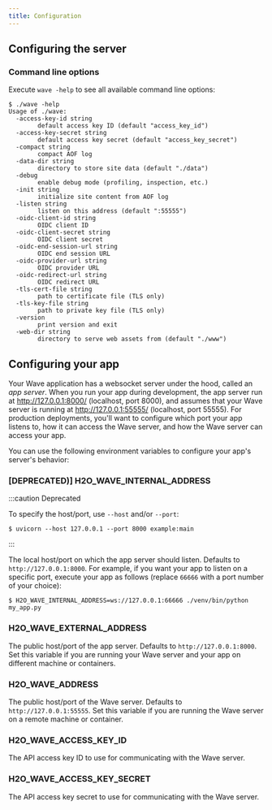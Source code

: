 ```yaml
---
title: Configuration
---
```


## Configuring the server

### Command line options
Execute `wave -help` to see all available command line options:

```
$ ./wave -help
Usage of ./wave:
  -access-key-id string
    	default access key ID (default "access_key_id")
  -access-key-secret string
    	default access key secret (default "access_key_secret")
  -compact string
    	compact AOF log
  -data-dir string
    	directory to store site data (default "./data")
  -debug
    	enable debug mode (profiling, inspection, etc.)
  -init string
    	initialize site content from AOF log
  -listen string
    	listen on this address (default ":55555")
  -oidc-client-id string
    	OIDC client ID
  -oidc-client-secret string
    	OIDC client secret
  -oidc-end-session-url string
    	OIDC end session URL
  -oidc-provider-url string
    	OIDC provider URL
  -oidc-redirect-url string
    	OIDC redirect URL
  -tls-cert-file string
    	path to certificate file (TLS only)
  -tls-key-file string
    	path to private key file (TLS only)
  -version
    	print version and exit
  -web-dir string
    	directory to serve web assets from (default "./www")
```

## Configuring your app

Your Wave application has a websocket server under the hood, called an *app server*. When you run your app during development, the app server run at http://127.0.0.1:8000/ (localhost, port 8000), and assumes that your Wave server is running at http://127.0.0.1:55555/ (localhost, port 55555). For production deployments, you'll want to configure which port your app listens to, how it can access the Wave server, and how the Wave server can access your app.

You can use the following environment variables to configure your app's server's behavior:

### [DEPRECATED)] H2O_WAVE_INTERNAL_ADDRESS

:::caution Deprecated

To specify the host/port, use `--host` and/or `--port`:

```
$ uvicorn --host 127.0.0.1 --port 8000 example:main
```

:::

The local host/port on which the app server should listen. Defaults to `http://127.0.0.1:8000`. For example, if you want your app to listen on a specific port, execute your app as follows (replace `66666` with a port number of your choice):
```
$ H2O_WAVE_INTERNAL_ADDRESS=ws://127.0.0.1:66666 ./venv/bin/python my_app.py
```


### H2O_WAVE_EXTERNAL_ADDRESS
The public host/port of the app server. Defaults to `http://127.0.0.1:8000`. Set this variable if you are running your Wave server and your app on different machine or containers.

### H2O_WAVE_ADDRESS
The public host/port of the Wave server. Defaults to `http://127.0.0.1:55555`. Set this variable if you are running the Wave server on a remote machine or container.

### H2O_WAVE_ACCESS_KEY_ID
The API access key ID to use for communicating with the Wave server.

### H2O_WAVE_ACCESS_KEY_SECRET
The API access key secret to use for communicating with the Wave server.
